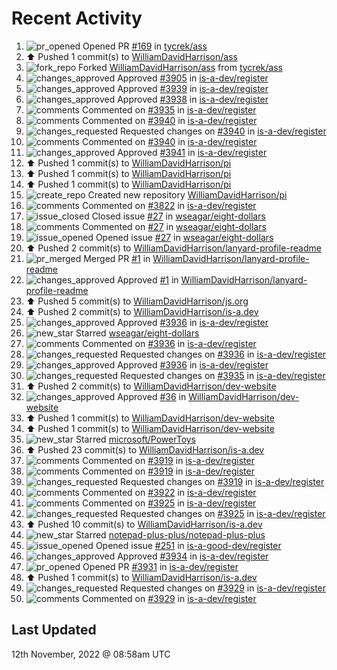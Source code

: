 # Recent Activity

<!--RECENT_ACTIVITY:start-->
1. ![pr_opened](https://cdn.jsdelivr.net/gh/Readme-Workflows/Readme-Icons@main/icons/octicons/PullRequestOpened.svg) Opened PR [#169](https://github.com/tycrek/ass/pull/169) in [tycrek/ass](https://github.com/tycrek/ass)
2. ⬆️ Pushed 1 commit(s) to [WilliamDavidHarrison/ass](https://github.com/WilliamDavidHarrison/ass)
3. ![fork_repo](https://cdn.jsdelivr.net/gh/Readme-Workflows/Readme-Icons@main/icons/octicons/ForkedRepository.svg) Forked [WilliamDavidHarrison/ass](https://github.com/WilliamDavidHarrison/ass) from [tycrek/ass](https://github.com/tycrek/ass)
4. ![changes_approved](https://cdn.jsdelivr.net/gh/Readme-Workflows/Readme-Icons@main/icons/octicons/ApprovedChanges.svg) Approved [#3905](https://github.com/is-a-dev/register/pull/3905#pullrequestreview-1178008843) in [is-a-dev/register](https://github.com/is-a-dev/register)
5. ![changes_approved](https://cdn.jsdelivr.net/gh/Readme-Workflows/Readme-Icons@main/icons/octicons/ApprovedChanges.svg) Approved [#3939](https://github.com/is-a-dev/register/pull/3939#pullrequestreview-1178008597) in [is-a-dev/register](https://github.com/is-a-dev/register)
6. ![changes_approved](https://cdn.jsdelivr.net/gh/Readme-Workflows/Readme-Icons@main/icons/octicons/ApprovedChanges.svg) Approved [#3938](https://github.com/is-a-dev/register/pull/3938#pullrequestreview-1178008471) in [is-a-dev/register](https://github.com/is-a-dev/register)
7. ![comments](https://cdn.jsdelivr.net/gh/Readme-Workflows/Readme-Icons@main/icons/octicons/Comment.svg) Commented on [#3935](https://github.com/is-a-dev/register/pull/3935#issuecomment-1312350779) in [is-a-dev/register](https://github.com/is-a-dev/register)
8. ![comments](https://cdn.jsdelivr.net/gh/Readme-Workflows/Readme-Icons@main/icons/octicons/Comment.svg) Commented on [#3940](https://github.com/is-a-dev/register/pull/3940#discussion_r1020670294) in [is-a-dev/register](https://github.com/is-a-dev/register)
9. ![changes_requested](https://cdn.jsdelivr.net/gh/Readme-Workflows/Readme-Icons@main/icons/octicons/RequestedChanges.svg) Requested changes on [#3940](https://github.com/is-a-dev/register/pull/3940#pullrequestreview-1178008336) in [is-a-dev/register](https://github.com/is-a-dev/register)
10. ![comments](https://cdn.jsdelivr.net/gh/Readme-Workflows/Readme-Icons@main/icons/octicons/Comment.svg) Commented on [#3940](https://github.com/is-a-dev/register/pull/3940#discussion_r1020670279) in [is-a-dev/register](https://github.com/is-a-dev/register)
11. ![changes_approved](https://cdn.jsdelivr.net/gh/Readme-Workflows/Readme-Icons@main/icons/octicons/ApprovedChanges.svg) Approved [#3941](https://github.com/is-a-dev/register/pull/3941#pullrequestreview-1178008276) in [is-a-dev/register](https://github.com/is-a-dev/register)
12. ⬆️ Pushed 1 commit(s) to [WilliamDavidHarrison/pi](https://github.com/WilliamDavidHarrison/pi)
13. ⬆️ Pushed 1 commit(s) to [WilliamDavidHarrison/pi](https://github.com/WilliamDavidHarrison/pi)
14. ⬆️ Pushed 1 commit(s) to [WilliamDavidHarrison/pi](https://github.com/WilliamDavidHarrison/pi)
15. ![create_repo](https://cdn.jsdelivr.net/gh/Readme-Workflows/Readme-Icons@main/icons/octicons/Repository.svg) Created new repository [WilliamDavidHarrison/pi](https://github.com/WilliamDavidHarrison/pi)
16. ![comments](https://cdn.jsdelivr.net/gh/Readme-Workflows/Readme-Icons@main/icons/octicons/Comment.svg) Commented on [#3822](https://github.com/is-a-dev/register/pull/3822#issuecomment-1311516963) in [is-a-dev/register](https://github.com/is-a-dev/register)
17. ![issue_closed](https://cdn.jsdelivr.net/gh/Readme-Workflows/Readme-Icons@main/icons/octicons/IssueClosed.svg) Closed issue [#27](https://github.com/wseagar/eight-dollars/issues/27) in [wseagar/eight-dollars](https://github.com/wseagar/eight-dollars)
18. ![comments](https://cdn.jsdelivr.net/gh/Readme-Workflows/Readme-Icons@main/icons/octicons/Comment.svg) Commented on [#27](https://github.com/wseagar/eight-dollars/issues/27#issuecomment-1311389460) in [wseagar/eight-dollars](https://github.com/wseagar/eight-dollars)
19. ![issue_opened](https://cdn.jsdelivr.net/gh/Readme-Workflows/Readme-Icons@main/icons/octicons/IssueOpened.svg) Opened issue [#27](https://github.com/wseagar/eight-dollars/issues/27) in [wseagar/eight-dollars](https://github.com/wseagar/eight-dollars)
20. ⬆️ Pushed 2 commit(s) to [WilliamDavidHarrison/lanyard-profile-readme](https://github.com/WilliamDavidHarrison/lanyard-profile-readme)
21. ![pr_merged](https://cdn.jsdelivr.net/gh/Readme-Workflows/Readme-Icons@main/icons/octicons/PullRequestMerged.svg) Merged PR [#1](https://github.com/WilliamDavidHarrison/lanyard-profile-readme/pull/1) in [WilliamDavidHarrison/lanyard-profile-readme](https://github.com/WilliamDavidHarrison/lanyard-profile-readme)
22. ![changes_approved](https://cdn.jsdelivr.net/gh/Readme-Workflows/Readme-Icons@main/icons/octicons/ApprovedChanges.svg) Approved [#1](https://github.com/WilliamDavidHarrison/lanyard-profile-readme/pull/1#pullrequestreview-1176777182) in [WilliamDavidHarrison/lanyard-profile-readme](https://github.com/WilliamDavidHarrison/lanyard-profile-readme)
23. ⬆️ Pushed 5 commit(s) to [WilliamDavidHarrison/js.org](https://github.com/WilliamDavidHarrison/js.org)
24. ⬆️ Pushed 2 commit(s) to [WilliamDavidHarrison/is-a.dev](https://github.com/WilliamDavidHarrison/is-a.dev)
25. ![changes_approved](https://cdn.jsdelivr.net/gh/Readme-Workflows/Readme-Icons@main/icons/octicons/ApprovedChanges.svg) Approved [#3936](https://github.com/is-a-dev/register/pull/3936#pullrequestreview-1176775045) in [is-a-dev/register](https://github.com/is-a-dev/register)
26. ![new_star](https://cdn.jsdelivr.net/gh/Readme-Workflows/Readme-Icons@main/icons/octicons/StarredRepositoryYellow.svg) Starred [wseagar/eight-dollars](https://github.com/wseagar/eight-dollars)
27. ![comments](https://cdn.jsdelivr.net/gh/Readme-Workflows/Readme-Icons@main/icons/octicons/Comment.svg) Commented on [#3936](https://github.com/is-a-dev/register/pull/3936#discussion_r1019725804) in [is-a-dev/register](https://github.com/is-a-dev/register)
28. ![changes_requested](https://cdn.jsdelivr.net/gh/Readme-Workflows/Readme-Icons@main/icons/octicons/RequestedChanges.svg) Requested changes on [#3936](https://github.com/is-a-dev/register/pull/3936#pullrequestreview-1176653090) in [is-a-dev/register](https://github.com/is-a-dev/register)
29. ![changes_approved](https://cdn.jsdelivr.net/gh/Readme-Workflows/Readme-Icons@main/icons/octicons/ApprovedChanges.svg) Approved [#3936](https://github.com/is-a-dev/register/pull/3936#pullrequestreview-1176651011) in [is-a-dev/register](https://github.com/is-a-dev/register)
30. ![changes_requested](https://cdn.jsdelivr.net/gh/Readme-Workflows/Readme-Icons@main/icons/octicons/RequestedChanges.svg) Requested changes on [#3935](https://github.com/is-a-dev/register/pull/3935#pullrequestreview-1176650606) in [is-a-dev/register](https://github.com/is-a-dev/register)
31. ⬆️ Pushed 2 commit(s) to [WilliamDavidHarrison/dev-website](https://github.com/WilliamDavidHarrison/dev-website)
32. ![changes_approved](https://cdn.jsdelivr.net/gh/Readme-Workflows/Readme-Icons@main/icons/octicons/ApprovedChanges.svg) Approved [#36](https://github.com/WilliamDavidHarrison/dev-website/pull/36#pullrequestreview-1176643626) in [WilliamDavidHarrison/dev-website](https://github.com/WilliamDavidHarrison/dev-website)
33. ⬆️ Pushed 1 commit(s) to [WilliamDavidHarrison/dev-website](https://github.com/WilliamDavidHarrison/dev-website)
34. ⬆️ Pushed 1 commit(s) to [WilliamDavidHarrison/dev-website](https://github.com/WilliamDavidHarrison/dev-website)
35. ![new_star](https://cdn.jsdelivr.net/gh/Readme-Workflows/Readme-Icons@main/icons/octicons/StarredRepositoryYellow.svg) Starred [microsoft/PowerToys](https://github.com/microsoft/PowerToys)
36. ⬆️ Pushed 23 commit(s) to [WilliamDavidHarrison/is-a.dev](https://github.com/WilliamDavidHarrison/is-a.dev)
37. ![comments](https://cdn.jsdelivr.net/gh/Readme-Workflows/Readme-Icons@main/icons/octicons/Comment.svg) Commented on [#3919](https://github.com/is-a-dev/register/pull/3919#discussion_r1018779335) in [is-a-dev/register](https://github.com/is-a-dev/register)
38. ![comments](https://cdn.jsdelivr.net/gh/Readme-Workflows/Readme-Icons@main/icons/octicons/Comment.svg) Commented on [#3919](https://github.com/is-a-dev/register/pull/3919#discussion_r1018779119) in [is-a-dev/register](https://github.com/is-a-dev/register)
39. ![changes_requested](https://cdn.jsdelivr.net/gh/Readme-Workflows/Readme-Icons@main/icons/octicons/RequestedChanges.svg) Requested changes on [#3919](https://github.com/is-a-dev/register/pull/3919#pullrequestreview-1175256875) in [is-a-dev/register](https://github.com/is-a-dev/register)
40. ![comments](https://cdn.jsdelivr.net/gh/Readme-Workflows/Readme-Icons@main/icons/octicons/Comment.svg) Commented on [#3922](https://github.com/is-a-dev/register/pull/3922#discussion_r1018778028) in [is-a-dev/register](https://github.com/is-a-dev/register)
41. ![comments](https://cdn.jsdelivr.net/gh/Readme-Workflows/Readme-Icons@main/icons/octicons/Comment.svg) Commented on [#3925](https://github.com/is-a-dev/register/pull/3925#discussion_r1018777426) in [is-a-dev/register](https://github.com/is-a-dev/register)
42. ![changes_requested](https://cdn.jsdelivr.net/gh/Readme-Workflows/Readme-Icons@main/icons/octicons/RequestedChanges.svg) Requested changes on [#3925](https://github.com/is-a-dev/register/pull/3925#pullrequestreview-1175254422) in [is-a-dev/register](https://github.com/is-a-dev/register)
43. ⬆️ Pushed 10 commit(s) to [WilliamDavidHarrison/is-a.dev](https://github.com/WilliamDavidHarrison/is-a.dev)
44. ![new_star](https://cdn.jsdelivr.net/gh/Readme-Workflows/Readme-Icons@main/icons/octicons/StarredRepositoryYellow.svg) Starred [notepad-plus-plus/notepad-plus-plus](https://github.com/notepad-plus-plus/notepad-plus-plus)
45. ![issue_opened](https://cdn.jsdelivr.net/gh/Readme-Workflows/Readme-Icons@main/icons/octicons/IssueOpened.svg) Opened issue [#251](https://github.com/is-a-good-dev/register/issues/251) in [is-a-good-dev/register](https://github.com/is-a-good-dev/register)
46. ![changes_approved](https://cdn.jsdelivr.net/gh/Readme-Workflows/Readme-Icons@main/icons/octicons/ApprovedChanges.svg) Approved [#3934](https://github.com/is-a-dev/register/pull/3934#pullrequestreview-1174970201) in [is-a-dev/register](https://github.com/is-a-dev/register)
47. ![pr_opened](https://cdn.jsdelivr.net/gh/Readme-Workflows/Readme-Icons@main/icons/octicons/PullRequestOpened.svg) Opened PR [#3931](https://github.com/is-a-dev/register/pull/3931) in [is-a-dev/register](https://github.com/is-a-dev/register)
48. ⬆️ Pushed 1 commit(s) to [WilliamDavidHarrison/is-a.dev](https://github.com/WilliamDavidHarrison/is-a.dev)
49. ![changes_requested](https://cdn.jsdelivr.net/gh/Readme-Workflows/Readme-Icons@main/icons/octicons/RequestedChanges.svg) Requested changes on [#3929](https://github.com/is-a-dev/register/pull/3929#pullrequestreview-1174865103) in [is-a-dev/register](https://github.com/is-a-dev/register)
50. ![comments](https://cdn.jsdelivr.net/gh/Readme-Workflows/Readme-Icons@main/icons/octicons/Comment.svg) Commented on [#3929](https://github.com/is-a-dev/register/pull/3929#discussion_r1018493570) in [is-a-dev/register](https://github.com/is-a-dev/register)
<!--RECENT_ACTIVITY:end-->

## Last Updated
<!--RECENT_ACTIVITY:last_update-->
12th November, 2022 @ 08:58am UTC
<!--RECENT_ACTIVITY:last_update_end-->
